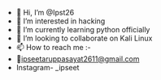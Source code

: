 - 👋 Hi, I’m @Ipst26
- 👀 I’m interested in hacking
- 🌱 I’m currently learning python officially 
- 💞️ I’m looking to collaborate on Kali Linux
- 📫 How to reach me :- 
- 📧ipseetaruppasayat2611@gmail.com
- Instagram- _ipseet
<!---
Ipst26/Ipst26 is a ✨ special ✨ repository because its `README.md` (this file) appears on your GitHub profile.
You can click the Preview link to take a look at your changes.
--->
